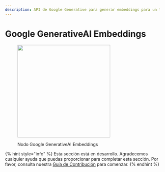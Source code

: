 ```yaml
---
description: API de Google Generative para generar embeddings para un texto dado.
---
```


# Google GenerativeAI Embeddings

<figure><img src="../../../.gitbook/assets/image--6---1---1---1---1---1-.png" alt="" width="302"><figcaption><p>Nodo Google GenerativeAI Embeddings</p></figcaption></figure>

{% hint style="info" %}
Esta sección está en desarrollo. Agradecemos cualquier ayuda que puedas proporcionar para completar esta sección. Por favor, consulta nuestra [Guía de Contribución](../../../contributing/) para comenzar.
{% endhint %}
